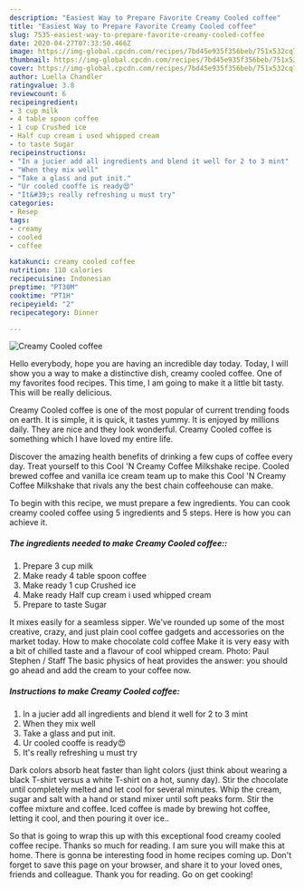 ```yaml
---
description: "Easiest Way to Prepare Favorite Creamy Cooled coffee"
title: "Easiest Way to Prepare Favorite Creamy Cooled coffee"
slug: 7535-easiest-way-to-prepare-favorite-creamy-cooled-coffee
date: 2020-04-27T07:33:50.466Z
image: https://img-global.cpcdn.com/recipes/7bd45e935f356beb/751x532cq70/creamy-cooled-coffee-recipe-main-photo.jpg
thumbnail: https://img-global.cpcdn.com/recipes/7bd45e935f356beb/751x532cq70/creamy-cooled-coffee-recipe-main-photo.jpg
cover: https://img-global.cpcdn.com/recipes/7bd45e935f356beb/751x532cq70/creamy-cooled-coffee-recipe-main-photo.jpg
author: Luella Chandler
ratingvalue: 3.8
reviewcount: 6
recipeingredient:
- 3 cup milk
- 4 table spoon coffee
- 1 cup Crushed ice
- Half cup cream i used whipped cream
- to taste Sugar
recipeinstructions:
- "In a jucier add all ingredients and blend it well for 2 to 3 mint"
- "When they mix well"
- "Take a glass and put init."
- "Ur cooled cooffe is ready😍"
- "It&#39;s really refreshing u must try"
categories:
- Resep
tags:
- creamy
- cooled
- coffee

katakunci: creamy cooled coffee
nutrition: 110 calories
recipecuisine: Indonesian
preptime: "PT30M"
cooktime: "PT1H"
recipeyield: "2"
recipecategory: Dinner

---
```



![Creamy Cooled coffee](https://img-global.cpcdn.com/recipes/7bd45e935f356beb/751x532cq70/creamy-cooled-coffee-recipe-main-photo.jpg)

Hello everybody, hope you are having an incredible day today. Today, I will show you a way to make a distinctive dish, creamy cooled coffee. One of my favorites food recipes. This time, I am going to make it a little bit tasty. This will be really delicious.

Creamy Cooled coffee is one of the most popular of current trending foods on earth. It is simple, it is quick, it tastes yummy. It is enjoyed by millions daily. They are nice and they look wonderful. Creamy Cooled coffee is something which I have loved my entire life.

Discover the amazing health benefits of drinking a few cups of coffee every day. Treat yourself to this Cool &#39;N Creamy Coffee Milkshake recipe. Cooled brewed coffee and vanilla ice cream team up to make this Cool &#39;N Creamy Coffee Milkshake that rivals any the best chain coffeehouse can make.


To begin with this recipe, we must prepare a few ingredients. You can cook creamy cooled coffee using 5 ingredients and 5 steps. Here is how you can achieve it.

##### The ingredients needed to make Creamy Cooled coffee::

1. Prepare 3 cup milk
1. Make ready 4 table spoon coffee
1. Make ready 1 cup Crushed ice
1. Make ready Half cup cream i used whipped cream
1. Prepare to taste Sugar


It mixes easily for a seamless sipper. We&#39;ve rounded up some of the most creative, crazy, and just plain cool coffee gadgets and accessories on the market today. How to make chocolate cold coffee Make it is very easy with a bit of chilled taste and a flavour of cool whipped cream. Photo: Paul Stephen / Staff The basic physics of heat provides the answer: you should go ahead and add the cream to your coffee now. 

##### Instructions to make Creamy Cooled coffee:

1. In a jucier add all ingredients and blend it well for 2 to 3 mint
1. When they mix well
1. Take a glass and put init.
1. Ur cooled cooffe is ready😍
1. It&#39;s really refreshing u must try


Dark colors absorb heat faster than light colors (just think about wearing a black T-shirt versus a white T-shirt on a hot, sunny day). Stir the chocolate until completely melted and let cool for several minutes. Whip the cream, sugar and salt with a hand or stand mixer until soft peaks form. Stir the coffee mixture and coffee. Iced coffee is made by brewing hot coffee, letting it cool, and then pouring it over ice.. 

So that is going to wrap this up with this exceptional food creamy cooled coffee recipe. Thanks so much for reading. I am sure you will make this at home. There is gonna be interesting food in home recipes coming up. Don't forget to save this page on your browser, and share it to your loved ones, friends and colleague. Thank you for reading. Go on get cooking!
